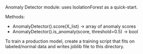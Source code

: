 Anomaly Detector module: uses IsolationForest as a quick-start.

Methods:
- AnomalyDetector().score(X_list) -> array of anomaly scores
- AnomalyDetector().is_anomaly(score, threshold=0.5) -> bool

To train a production model, create a training script that fits on labeled/normal data and writes joblib file to this directory.
